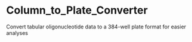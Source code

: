 # Column_to_Plate_Converter
Convert tabular oligonucleotide data to a 384-well plate format for easier analyses

